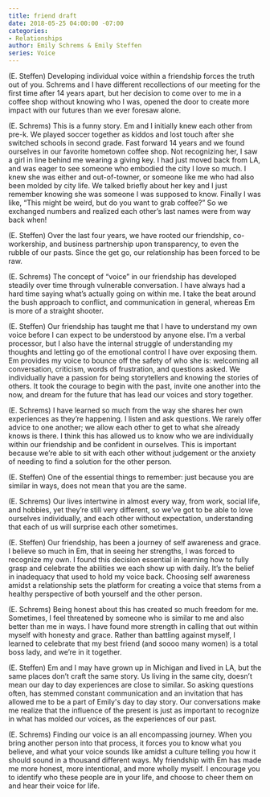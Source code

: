```yaml
---
title: friend draft
date: 2018-05-25 04:00:00 -07:00
categories:
- Relationships
author: Emily Schrems & Emily Steffen
series: Voice
---
```


(E. Steffen) Developing individual voice within a friendship forces the truth out of you. Schrems and I have different recollections of our meeting for the first time after 14 years apart, but her decision to come over to me in a coffee shop without knowing who I was, opened the door to create more impact with our futures than we ever foresaw alone. 

(E. Schrems) This is a funny story. Em and I initially knew each other from pre-k. We played soccer together as kiddos and lost touch after she switched schools in second grade. Fast forward 14 years and we found ourselves in our favorite hometown coffee shop. Not recognizing her, I saw a girl in line behind me wearing a giving key. I had just moved back from LA, and was eager to see someone who embodied the city I love so much. I knew she was either and out-of-towner, or someone like me who had also been molded by city life. We talked briefly about her key and I just remember knowing she was someone I was supposed to know. Finally I was like, “This might be weird, but do you want to grab coffee?” So we exchanged numbers and realized each other’s last names were from way back when!

(E. Steffen) Over the last four years, we have rooted our friendship, co-workership, and business partnership upon transparency, to even the rubble of our pasts. Since the get go, our relationship has been forced to be raw.

(E. Schrems) The concept of “voice” in our friendship has developed steadily over time through vulnerable conversation. I have always had a hard time saying what’s actually going on within me. I take the beat around the bush approach to conflict, and communication in general, whereas Em is more of a straight shooter. 

(E. Steffen) Our friendship has taught me that I have to understand my own voice before I can expect to be understood by anyone else. I’m a verbal processor, but I also have the internal struggle of understanding my  thoughts and letting go of the emotional control I have over exposing them. Em provides my voice to bounce off the safety of who she is: welcoming all conversation, criticism, words of frustration, and questions asked. We individually have a passion for being storytellers and knowing the stories of others. It took the courage to begin with the past, invite one another into the now, and dream for the future that has lead our voices and story together. 

(E. Schrems) I have learned so much from the way she shares her own experiences as they’re happening. I listen and ask questions. We rarely offer advice to one another; we allow each other to get to what she already knows is there. I think this has allowed us to know who we are individually within our friendship and be confident in ourselves. This is important because we’re able to sit with each other without judgement or the anxiety of needing to find a solution for the other person. 

(E. Steffen) One of the essential things to remember: just because you are similar in ways, does not mean that you are the same. 


(E. Schrems) Our lives intertwine in almost every way, from work, social life, and hobbies, yet they’re still very different, so we’ve got to be able to love ourselves individually, and each other without expectation, understanding that each of us will surprise each other sometimes. 

(E. Steffen) Our friendship, has been a journey of self awareness and grace. I believe so much in Em, that in seeing her strengths, I was forced to recognize my own. I found this decision essential in learning how to fully grasp and celebrate the abilities we each show up with daily. It’s the belief in inadequacy that used to hold my voice back. Choosing self awareness amidst a relationship sets the platform for creating a voice that stems from a healthy perspective of both yourself and the other person. 

(E. Schrems) Being honest about this has created so much freedom for me. Sometimes, I feel threatened by someone who is similar to me and also better than me in ways. I have found more strength in calling that out within myself with honesty and grace. Rather than battling against myself, I learned to celebrate that my best friend (and soooo many women) is a total boss lady, and we’re in it together. 

(E. Steffen) Em and I may have grown up in Michigan and lived in LA, but the same places don’t craft the same story. Us living in the same city, doesn’t mean our day to day experiences are close to similar. So asking questions often, has stemmed constant communication and an invitation that has allowed me to be a part of Emily's day to day story. Our conversations make me realize that the influence of the present is just as important to recognize in what has molded our voices, as the experiences of our past. 

(E. Schrems) Finding our voice is an all encompassing journey. When you bring another person into that process, it forces you to know what you believe, and what your voice sounds like amidst a culture telling you how it should sound in a thousand different ways. My friendship with Em has made me more honest, more intentional, and more wholly myself. I encourage you to identify who these people are in your life, and choose to cheer them on and hear their voice for life.